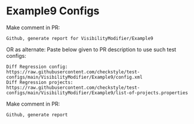 # Example9 Configs
Make comment in PR:
```
Github, generate report for VisibilityModifier/Example9
```
OR as alternate:
Paste below given to PR description to use such test configs:
```
Diff Regression config: https://raw.githubusercontent.com/checkstyle/test-configs/main/VisibilityModifier/Example9/config.xml
Diff Regression projects: https://raw.githubusercontent.com/checkstyle/test-configs/main/VisibilityModifier/Example9/list-of-projects.properties
```
Make comment in PR:
```
Github, generate report
```
